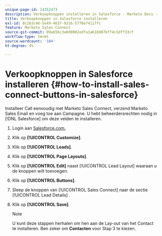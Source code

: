 ```yaml
---
unique-page-id: 14352473
description: Verkoopknoppen installeren in Salesforce - Marketo Docs - Productdocumentatie
title: Verkoopknoppen in Salesforce installeren
exl-id: 8c263c46-5e49-4637-9316-5770e74117fc
feature: Marketo Sales Connect
source-git-commit: 09a656c3a0d0002edfa1a61b987bff4c1dff33cf
workflow-type: tm+mt
source-wordcount: '104'
ht-degree: 4%

---
```


# Verkoopknoppen in Salesforce installeren {#how-to-install-sales-connect-buttons-in-salesforce}

Installeer Call eenvoudig met Marketo Sales Connect, verzend Marketo Sales Email en voeg toe aan Campagne. U hebt beheerdersrechten nodig in [!DNL Salesforce] om deze velden te installeren.

1. Login aan [ Salesforce.com.](https://salesforce.com)
1. Klik op **[!UICONTROL Customize]**.
1. Klik op **[!UICONTROL Leads]**.
1. Klik op **[!UICONTROL Page Layouts]**.
1. Klik op **[!UICONTROL Edit]** naast [!UICONTROL Lead Layout] waaraan u de knoppen wilt toevoegen.
1. Klik op **[!UICONTROL Buttons]**.
1. Sleep de knoppen van [!UICONTROL Sales Connect] naar de sectie [!UICONTROL Lead Details] .
1. Klik op **[!UICONTROL Save]**.

   >[!NOTE]
   >
   >U kunt deze stappen herhalen om hen aan de Lay-out van het Contact te installeren. Ben zeker om **Contacten** voor Stap 3 te kiezen.
